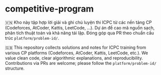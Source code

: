# competitive-program
🇻🇳 Kho này tập hợp lời giải và ghi chú luyện thi ICPC từ các nền tảng CP (Codeforces, AtCoder, Kattis, LeetCode, ...). Dự án đề cao mã nguồn sạch, phân tích thuật toán và khả năng tái lập. Đóng góp qua PR theo chuẩn cấu trúc `platform/problem-id/`.

🇬🇧 This repository collects solutions and notes for ICPC training from various CP platforms (Codeforces, AtCoder, Kattis, LeetCode, etc.).  We value clean code, clear algorithmic explanations, and reproducibility. Contributions via PRs are welcome; please follow the `platform/problem-id/` structure.
